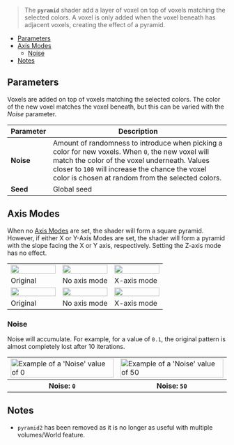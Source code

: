 > The **`pyramid`** shader add a layer of voxel on top of voxels matching the selected colors. A voxel is only added when the voxel beneath has adjacent voxels, creating the effect of a pyramid.

<!-- TOC -->
- [Parameters](#parameters)
- [Axis Modes](#axis-modes)
  - [Noise](#noise)
- [Notes](#notes)

## Parameters

Voxels are added on top of voxels matching the selected colors. The color of the new voxel matches the voxel beneath, but this can be varied with the *Noise* parameter.

Parameter | Description
--------- | -----------
**Noise** | Amount of randomness to introduce when picking a color for new voxels. When `0`, the new voxel will match the color of the voxel underneath. Values closer to `100` will increase the chance the voxel color is chosen at random from the selected colors.
**Seed** | Global seed

## Axis Modes

When no [Axis Modes](Terms#axis-modes) are set, the shader will form a square pyramid. However, if either X or Y-Axis Modes are set, the shader will form a pyramid with the slope facing the X or Y axis, respectively. Setting the Z-axis mode has no effect.

<!-- SAMPLE pyramid axis 3 -->
<table>
	<tr>
		<td width="33.33%"><img width="100%" src="https://s3.amazonaws.com/misc.lachlanmcdonald.com/magicavoxel-shaders/0.11.0/pyramid_rect.png" alt=""></td>
		<td width="33.33%"><img width="100%" src="https://s3.amazonaws.com/misc.lachlanmcdonald.com/magicavoxel-shaders/0.11.0/pyramid_rect_no_axis.png" alt=""></td>
		<td width="33.33%"><img width="100%" src="https://s3.amazonaws.com/misc.lachlanmcdonald.com/magicavoxel-shaders/0.11.0/pyramid_rect_x.png" alt=""></td>
	</tr>
	<tr>
		<td valign="top">Original</td>
		<td valign="top">No axis mode</td>
		<td valign="top">X-axis mode</td>
	</tr>
	<tr>
		<td width="33.33%"><img width="100%" src="https://s3.amazonaws.com/misc.lachlanmcdonald.com/magicavoxel-shaders/0.11.0/pyramid_circle.png" alt=""></td>
		<td width="33.33%"><img width="100%" src="https://s3.amazonaws.com/misc.lachlanmcdonald.com/magicavoxel-shaders/0.11.0/pyramid_circle_no_axis.png" alt=""></td>
		<td width="33.33%"><img width="100%" src="https://s3.amazonaws.com/misc.lachlanmcdonald.com/magicavoxel-shaders/0.11.0/pyramid_circle_x_axis.png" alt=""></td>
	</tr>
	<tr>
		<td valign="top">Original</td>
		<td valign="top">No axis mode</td>
		<td valign="top">X-axis mode</td>
	</tr>
</table>
<!-- END -->

### Noise

Noise will accumulate. For example, for a value of `0.1`, the original pattern is almost completely lost after 10 iterations.

<!-- SAMPLE pyramid noise 2 -->
<table>
	<tr>
		<td width="50%"><img width="100%" src="https://s3.amazonaws.com/misc.lachlanmcdonald.com/magicavoxel-shaders/0.11.0/pyramid_noise_0.png" alt="Example of a 'Noise' value of 0"></td>
		<td width="50%"><img width="100%" src="https://s3.amazonaws.com/misc.lachlanmcdonald.com/magicavoxel-shaders/0.11.0/pyramid_noise_50.png" alt="Example of a 'Noise' value of 50"></td>
	</tr>
	<tr>
		<th>Noise: <code>0</code></th>
		<th>Noise: <code>50</code></th>
	</tr>
</table>
<!-- END -->

## Notes

- `pyramid2` has been removed as it is no longer as useful with multiple volumes/World feature.
